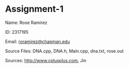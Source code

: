 # Assignment-1
Name: Rose Ramirez

ID: 2317195

Email: roramirez@chapman.edu

Source Files: 
  DNA.cpp, 
  DNA.h, 
  Main.cpp, 
  dna.txt, 
  rose.out
  
Sources:
  http://www.cplusplus.com, Jin
